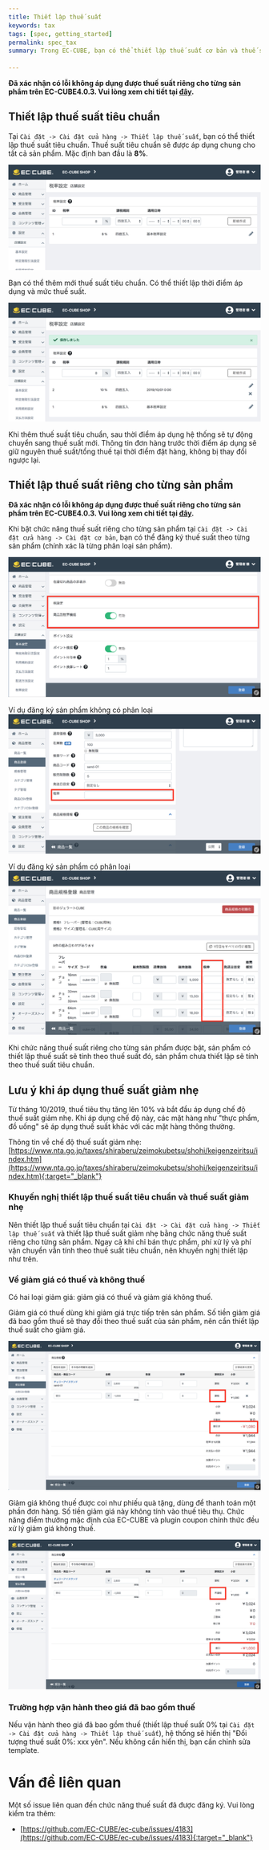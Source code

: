```yaml
---
title: Thiết lập thuế suất
keywords: tax 
tags: [spec, getting_started]
permalink: spec_tax
summary: Trong EC-CUBE, bạn có thể thiết lập thuế suất cơ bản và thuế suất riêng cho từng sản phẩm.

---
```


**Đã xác nhận có lỗi không áp dụng được thuế suất riêng cho từng sản phẩm trên EC-CUBE4.0.3.
Vui lòng xem chi tiết tại [đây](workaround-product-tax-rule).**

## Thiết lập thuế suất tiêu chuẩn

Tại `Cài đặt -> Cài đặt cửa hàng -> Thiết lập thuế suất`, bạn có thể thiết lập thuế suất tiêu chuẩn.
Thuế suất tiêu chuẩn sẽ được áp dụng chung cho tất cả sản phẩm.
Mặc định ban đầu là **8%**.

![Trạng thái mặc định của thuế suất tiêu chuẩn](./images/img-tax-01.png)

Bạn có thể thêm mới thuế suất tiêu chuẩn.
Có thể thiết lập thời điểm áp dụng và mức thuế suất.

![Thêm thuế suất tiêu chuẩn](./images/img-tax-02.png)

Khi thêm thuế suất tiêu chuẩn, sau thời điểm áp dụng hệ thống sẽ tự động chuyển sang thuế suất mới.
Thông tin đơn hàng trước thời điểm áp dụng sẽ giữ nguyên thuế suất/tổng thuế tại thời điểm đặt hàng, không bị thay đổi ngược lại.

## Thiết lập thuế suất riêng cho từng sản phẩm

**Đã xác nhận có lỗi không áp dụng được thuế suất riêng cho từng sản phẩm trên EC-CUBE4.0.3.
Vui lòng xem chi tiết tại [đây](workaround-product-tax-rule).**

Khi bật chức năng thuế suất riêng cho từng sản phẩm tại `Cài đặt -> Cài đặt cửa hàng -> Cài đặt cơ bản`, bạn có thể đăng ký thuế suất theo từng sản phẩm (chính xác là từng phân loại sản phẩm).

![Bật chức năng thuế suất riêng cho từng sản phẩm](./images/img-tax-03.png)

Ví dụ đăng ký sản phẩm không có phân loại
![Ví dụ đăng ký sản phẩm không có phân loại](./images/img-tax-04.png)

Ví dụ đăng ký sản phẩm có phân loại
![Ví dụ đăng ký sản phẩm có phân loại](./images/img-tax-05.png)

Khi chức năng thuế suất riêng cho từng sản phẩm được bật, sản phẩm có thiết lập thuế suất sẽ tính theo thuế suất đó, sản phẩm chưa thiết lập sẽ tính theo thuế suất tiêu chuẩn.

## Lưu ý khi áp dụng thuế suất giảm nhẹ

Từ tháng 10/2019, thuế tiêu thụ tăng lên 10% và bắt đầu áp dụng chế độ thuế suất giảm nhẹ.
Khi áp dụng chế độ này, các mặt hàng như "thực phẩm, đồ uống" sẽ áp dụng thuế suất khác với các mặt hàng thông thường.

Thông tin về chế độ thuế suất giảm nhẹ:
[https://www.nta.go.jp/taxes/shiraberu/zeimokubetsu/shohi/keigenzeiritsu/index.htm](https://www.nta.go.jp/taxes/shiraberu/zeimokubetsu/shohi/keigenzeiritsu/index.htm){:target="_blank"}

### Khuyến nghị thiết lập thuế suất tiêu chuẩn và thuế suất giảm nhẹ

Nên thiết lập thuế suất tiêu chuẩn tại `Cài đặt -> Cài đặt cửa hàng -> Thiết lập thuế suất` và thiết lập thuế suất giảm nhẹ bằng chức năng thuế suất riêng cho từng sản phẩm.
Ngay cả khi chỉ bán thực phẩm, phí xử lý và phí vận chuyển vẫn tính theo thuế suất tiêu chuẩn, nên khuyến nghị thiết lập như trên.

### Về giảm giá có thuế và không thuế

Có hai loại giảm giá: giảm giá có thuế và giảm giá không thuế.

Giảm giá có thuế dùng khi giảm giá trực tiếp trên sản phẩm. Số tiền giảm giá đã bao gồm thuế sẽ thay đổi theo thuế suất của sản phẩm, nên cần thiết lập thuế suất cho giảm giá.

![Giảm giá có thuế](./images/img-tax-06.png)

Giảm giá không thuế được coi như phiếu quà tặng, dùng để thanh toán một phần đơn hàng. Số tiền giảm giá này không tính vào thuế tiêu thụ.
Chức năng điểm thưởng mặc định của EC-CUBE và plugin coupon chính thức đều xử lý giảm giá không thuế.

![Giảm giá không thuế](./images/img-tax-07.png)

### Trường hợp vận hành theo giá đã bao gồm thuế

Nếu vận hành theo giá đã bao gồm thuế (thiết lập thuế suất 0% tại `Cài đặt -> Cài đặt cửa hàng -> Thiết lập thuế suất`), hệ thống sẽ hiển thị "Đối tượng thuế suất 0%: xxx yên". Nếu không cần hiển thị, bạn cần chỉnh sửa template.

# Vấn đề liên quan

Một số issue liên quan đến chức năng thuế suất đã được đăng ký. Vui lòng kiểm tra thêm:

- [https://github.com/EC-CUBE/ec-cube/issues/4183](https://github.com/EC-CUBE/ec-cube/issues/4183){:target="_blank"}
